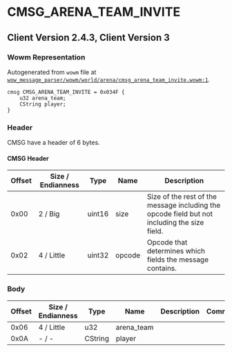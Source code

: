 # CMSG_ARENA_TEAM_INVITE

## Client Version 2.4.3, Client Version 3

### Wowm Representation

Autogenerated from `wowm` file at [`wow_message_parser/wowm/world/arena/cmsg_arena_team_invite.wowm:1`](https://github.com/gtker/wow_messages/tree/main/wow_message_parser/wowm/world/arena/cmsg_arena_team_invite.wowm#L1).
```rust,ignore
cmsg CMSG_ARENA_TEAM_INVITE = 0x034F {
    u32 arena_team;
    CString player;
}
```
### Header

CMSG have a header of 6 bytes.

#### CMSG Header

| Offset | Size / Endianness | Type   | Name   | Description |
| ------ | ----------------- | ------ | ------ | ----------- |
| 0x00   | 2 / Big           | uint16 | size   | Size of the rest of the message including the opcode field but not including the size field.|
| 0x02   | 4 / Little        | uint32 | opcode | Opcode that determines which fields the message contains.|

### Body

| Offset | Size / Endianness | Type | Name | Description | Comment |
| ------ | ----------------- | ---- | ---- | ----------- | ------- |
| 0x06 | 4 / Little | u32 | arena_team |  |  |
| 0x0A | - / - | CString | player |  |  |

